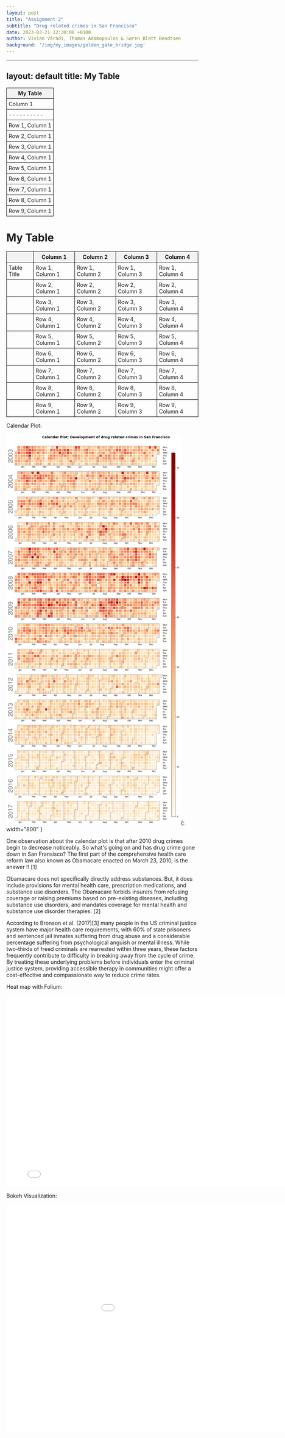 ```yaml
---
layout: post
title: "Assignment 2"
subtitle: "Drug related crimes in San Francisco"
date: 2023-03-21 12:30:00 +0100
author: Vivian Váradi, Thomas Adamopoulos & Søren Blatt Bendtsen
background: '/img/my_images/golden_gate_bridge.jpg'
---
```


---
layout: default
title: My Table
---

|              My Table                |
|-------------------------------------|
| Column 1 | Column 2 | Column 3 | Column 4 |
|----------|----------|----------|----------|
| Row 1, Column 1 | Row 1, Column 2 | Row 1, Column 3 | Row 1, Column 4 |
| Row 2, Column 1 | Row 2, Column 2 | Row 2, Column 3 | Row 2, Column 4 |
| Row 3, Column 1 | Row 3, Column 2 | Row 3, Column 3 | Row 3, Column 4 |
| Row 4, Column 1 | Row 4, Column 2 | Row 4, Column 3 | Row 4, Column 4 |
| Row 5, Column 1 | Row 5, Column 2 | Row 5, Column 3 | Row 5, Column 4 |
| Row 6, Column 1 | Row 6, Column 2 | Row 6, Column 3 | Row 6, Column 4 |
| Row 7, Column 1 | Row 7, Column 2 | Row 7, Column 3 | Row 7, Column 4 |
| Row 8, Column 1 | Row 8, Column 2 | Row 8, Column 3 | Row 8, Column 4 |
| Row 9, Column 1 | Row 9, Column 2 | Row 9, Column 3 | Row 9, Column 4 |




# My Table

|              | Column 1 | Column 2 | Column 3 | Column 4 |
|--------------|----------|----------|----------|----------|
| Table Title  | Row 1, Column 1 | Row 1, Column 2 | Row 1, Column 3 | Row 1, Column 4 |
|              | Row 2, Column 1 | Row 2, Column 2 | Row 2, Column 3 | Row 2, Column 4 |
|              | Row 3, Column 1 | Row 3, Column 2 | Row 3, Column 3 | Row 3, Column 4 |
|              | Row 4, Column 1 | Row 4, Column 2 | Row 4, Column 3 | Row 4, Column 4 |
|              | Row 5, Column 1 | Row 5, Column 2 | Row 5, Column 3 | Row 5, Column 4 |
|              | Row 6, Column 1 | Row 6, Column 2 | Row 6, Column 3 | Row 6, Column 4 |
|              | Row 7, Column 1 | Row 7, Column 2 | Row 7, Column 3 | Row 7, Column 4 |
|              | Row 8, Column 1 | Row 8, Column 2 | Row 8, Column 3 | Row 8, Column 4 |
|              | Row 9, Column 1 | Row 9, Column 2 | Row 9, Column 3 | Row 9, Column 4 |


<style>
table {
    border-collapse: collapse;
}
table td, table th {
    border: 1px solid black;
    padding: 5px;
}
table th {
    background-color: #f2f2f2;
}
</style>





Calendar Plot:

![Calendar plot](/viz/cal_plot_assignment2.png){: width="800" }

One observation about the calendar plot is that after 2010 drug crimes begin to decrease noticeably. So what's going on and has drug crime gone down in San Fransisco? 
The first part of the comprehensive health care reform law also known as Obamacare enacted on March 23, 2010, is the answer !! [1]

Obamacare does not specifically directly address substances. But, it does include provisions for mental health care, prescription medications, and substance use disorders.
The Obamacare forbids insurers from refusing coverage or raising premiums based on pre-existing diseases, including substance use disorders, and mandates coverage for mental health and substance use disorder therapies. [2]


According to Bronson et al. (2017)[3] many people in the US criminal justice system have major health care requirements, with 60% of state prisoners and sentenced jail inmates suffering from drug abuse and a considerable percentage suffering from psychological anguish or mental illness. While two-thirds of freed criminals are rearrested within three years, these factors frequently contribute to difficulty in breaking away from the cycle of crime. By treating these underlying problems before individuals enter the criminal justice system, providing accessible therapy in communities might offer a cost-effective and compassionate way to reduce crime rates.


Heat map with Folium:

<embed 
       type="text/html" 
       src="/viz/drugMap.html"
       width="800"
       height="500"
       >



Bokeh Visualization:

<embed 
       type="text/html" 
       src="/viz/bokeh_assignment2.html"
       width="1100"
       height="600"
       >
